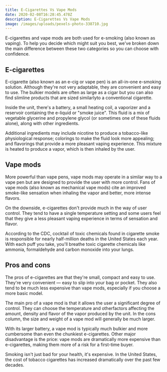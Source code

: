 ```yaml
---
title: E-Cigarettes Vs Vape Mods
date: 2020-02-08T16:28:45.478Z
description: E-Cigarettes Vs Vape Mods
image: /images/uploads/pexels-photo-338710.jpg
---
```

E-cigarettes and vape mods are both used for e-smoking (also known as vaping). To help you decide which might suit you best, we've broken down the main difference between these two categories so you can choose with confidence. 

## E-cigarettes

E-cigarette (also known as an e-cig or vape pen) is an all-in-one e-smoking solution. Although they're not very adaptable, they are convenient and easy to use. The bulkier models are often as large as a cigar but you can also find slimline products that are sized similarlyto a conventional cigarette. 

Inside the unit, there's a battery, a small heating coil, a vaporizer and a reservoir containing the e-liquid or "smoke juice". This fluid is a mix of vegetable glycerine and propylene glycol (or sometimes one of these fluids alone), along with other ingredients. 

Additional ingredients may include nicotine to produce a tobacco-like physiological response; colorings to make the fluid look more appealing; and flavorings that provide a more pleasant vaping experience. This mixture is heated to produce a vapor, which is then inhaled by the user. 

## Vape mods

More powerful than vape pens, vape mods may operate in a similar way to a vape pen but are designed to provide the user with more control. Fans of vape mods (also known as mechanical vape mods) cite an improved smoke-like sensation when inhaling the vapor and better, more intense flavors. 

On the downside, e-cigarettes don't provide much in the way of user control. They tend to have a single temperature setting and some users feel that they give a less pleasant vaping experience in terms of sensation and flavor. 

According to the CDC, cocktail of toxic chemicals found in cigarette smoke is responsible for nearly half-million deaths in the United States each year. With each puff you take, you'll breathe toxic cigarette chemicals like ammonia, formaldehyde and carbon monoxide into your lungs. 

## Pros and cons

The pros of e-cigarettes are that they're small, compact and easy to use. They're very convenient — easy to slip into your bag or pocket. They also tend to be much less expensive than vape mods, especially if you choose a more basic model. 

The main pro of a vape mod is that it allows the user a significant degree of control. They can choose the temperature and otherfactors affecting the amount, density and flavor of the vapor produced by the unit. In the cons column, the size and weight of a vape mod will generally be much larger. 

With its larger battery, a vape mod is typically much bulkier and more cumbersome than even the chunkiest e-cigarettes. Other major disadvantage is the price: vape mods are dramatically more expensive than e-cigarettes, making them more of a risk for a first-time buyer.

Smoking isn't just bad for your health, it's expensive. In the United States, the cost of tobacco cigarettes has increased dramatically over the past few decades.